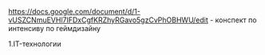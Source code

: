https://docs.google.com/document/d/1-vUSZCNmuEVHl7IFDxCgfKRZhyRGavo5gzCvPhOBHWU/edit - конспект по интенсиву по геймдизайну 

1.IT-технологии
